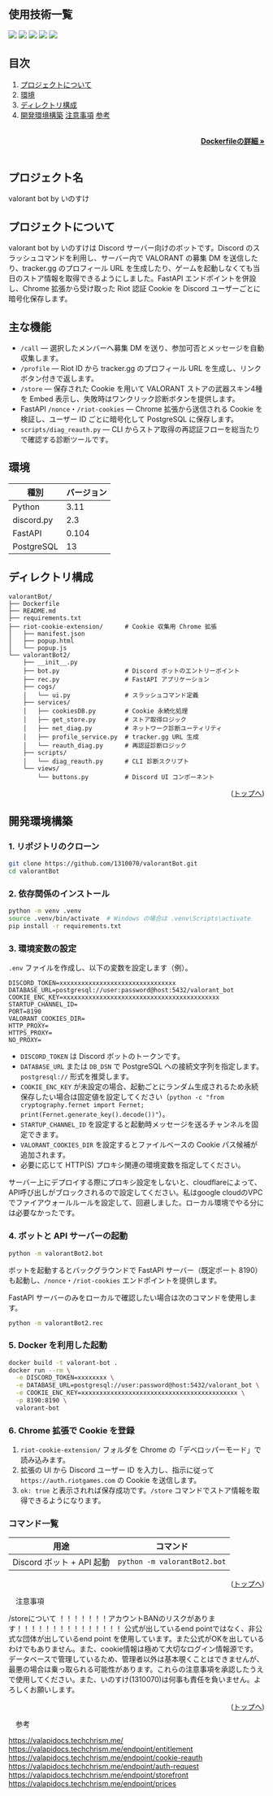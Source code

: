 <div id="top"></div>

## 使用技術一覧

<p style="display: inline">
  <img src="https://img.shields.io/badge/Python-3.11-3776AB.svg?logo=python&style=for-the-badge">
  <img src="https://img.shields.io/badge/discord.py-2.3-5865F2.svg?logo=discord&style=for-the-badge">
  <img src="https://img.shields.io/badge/FastAPI-0.104-009688.svg?logo=fastapi&style=for-the-badge">
  <img src="https://img.shields.io/badge/PostgreSQL-13-336791.svg?logo=postgresql&style=for-the-badge">
  <img src="https://img.shields.io/badge/Docker-Ready-1488C6.svg?logo=docker&style=for-the-badge">
</p>

## 目次

1. [プロジェクトについて](#プロジェクトについて)
2. [環境](#環境)
3. [ディレクトリ構成](#ディレクトリ構成)
4. [開発環境構築](#開発環境構築)
   [注意事項](#注意事項)
   [参考](#参考)

<br />
<div align="right">
    <a href="https://github.com/1310070/valorantBot/blob/main/Dockerfile"><strong>Dockerfileの詳細 »</strong></a>
</div>
<br />

## プロジェクト名

valorant bot by いのすけ

## プロジェクトについて
valorant bot by いのすけは Discord サーバー向けのボットです。Discord のスラッシュコマンドを利用し、サーバー内で VALORANT の募集 DM を送信したり、tracker.gg のプロフィール URL を生成したり、ゲームを起動しなくても当日のストア情報を取得できるようにしました。FastAPI エンドポイントを併設し、Chrome 拡張から受け取った Riot 認証 Cookie を Discord ユーザーごとに暗号化保存します。

## 主な機能
- `/call` — 選択したメンバーへ募集 DM を送り、参加可否とメッセージを自動収集します。
- `/profile` — Riot ID から tracker.gg のプロフィール URL を生成し、リンクボタン付きで返します。
- `/store` — 保存された Cookie を用いて VALORANT ストアの武器スキン4種を Embed 表示し、失敗時はワンクリック診断ボタンを提供します。
- FastAPI `/nonce`・`/riot-cookies` — Chrome 拡張から送信される Cookie を検証し、ユーザー ID ごとに暗号化して PostgreSQL に保存します。
- `scripts/diag_reauth.py` — CLI からストア取得の再認証フローを総当たりで確認する診断ツールです。

## 環境

| 種別 | バージョン |
| ---- | ---------- |
| Python | 3.11 |
| discord.py | 2.3 |
| FastAPI | 0.104 |
| PostgreSQL | 13 |

## ディレクトリ構成

```
valorantBot/
├── Dockerfile
├── README.md
├── requirements.txt
├── riot-cookie-extension/      # Cookie 収集用 Chrome 拡張
│   ├── manifest.json
│   ├── popup.html
│   └── popup.js
└── valorantBot2/
    ├── __init__.py
    ├── bot.py                  # Discord ボットのエントリーポイント
    ├── rec.py                  # FastAPI アプリケーション
    ├── cogs/
    │   └── ui.py               # スラッシュコマンド定義
    ├── services/
    │   ├── cookiesDB.py        # Cookie 永続化処理
    │   ├── get_store.py        # ストア取得ロジック
    │   ├── net_diag.py         # ネットワーク診断ユーティリティ
    │   ├── profile_service.py  # tracker.gg URL 生成
    │   └── reauth_diag.py      # 再認証診断ロジック
    ├── scripts/
    │   └── diag_reauth.py      # CLI 診断スクリプト
    └── views/
        └── buttons.py          # Discord UI コンポーネント
```

<p align="right">(<a href="#top">トップへ</a>)</p>

## 開発環境構築

### 1. リポジトリのクローン

```bash
git clone https://github.com/1310070/valorantBot.git
cd valorantBot
```

### 2. 依存関係のインストール

```bash
python -m venv .venv
source .venv/bin/activate  # Windows の場合は .venv\Scripts\activate
pip install -r requirements.txt
```

### 3. 環境変数の設定

`.env` ファイルを作成し、以下の変数を設定します（例）。

```env
DISCORD_TOKEN=xxxxxxxxxxxxxxxxxxxxxxxxxxxxxxxx
DATABASE_URL=postgresql://user:password@host:5432/valorant_bot
COOKIE_ENC_KEY=xxxxxxxxxxxxxxxxxxxxxxxxxxxxxxxxxxxxxxxxxxx
STARTUP_CHANNEL_ID=
PORT=8190
VALORANT_COOKIES_DIR=
HTTP_PROXY=
HTTPS_PROXY=
NO_PROXY=
```

- `DISCORD_TOKEN` は Discord ボットのトークンです。
- `DATABASE_URL` または `DB_DSN` で PostgreSQL への接続文字列を指定します。`postgresql://` 形式を推奨します。
- `COOKIE_ENC_KEY` が未設定の場合、起動ごとにランダム生成されるため永続保存したい場合は固定値を設定してください（`python -c "from cryptography.fernet import Fernet; print(Fernet.generate_key().decode())"`）。
- `STARTUP_CHANNEL_ID` を設定すると起動時メッセージを送るチャンネルを固定できます。
- `VALORANT_COOKIES_DIR` を設定するとファイルベースの Cookie パス候補が追加されます。
- 必要に応じて HTTP(S) プロキシ関連の環境変数を指定してください。

サーバー上にデプロイする際にプロキシ設定をしないと、cloudflareによって、API呼び出しがブロックされるので設定してください。私はgoogle cloudのVPCでファイアウォールルールを設定して、回避しました。ローカル環境でやる分には必要なかったです。

### 4. ボットと API サーバーの起動

```bash
python -m valorantBot2.bot
```

ボットを起動するとバックグラウンドで FastAPI サーバー（既定ポート 8190）も起動し、`/nonce`・`/riot-cookies` エンドポイントを提供します。

FastAPI サーバーのみをローカルで確認したい場合は次のコマンドを使用します。

```bash
python -m valorantBot2.rec
```

### 5. Docker を利用した起動

```bash
docker build -t valorant-bot .
docker run --rm \
  -e DISCORD_TOKEN=xxxxxxxx \
  -e DATABASE_URL=postgresql://user:password@host:5432/valorant_bot \
  -e COOKIE_ENC_KEY=xxxxxxxxxxxxxxxxxxxxxxxxxxxxxxxxxxxxxxxxxxx \
  -p 8190:8190 \
  valorant-bot
```

### 6. Chrome 拡張で Cookie を登録

1. `riot-cookie-extension/` フォルダを Chrome の「デベロッパーモード」で読み込みます。
2. 拡張の UI から Discord ユーザー ID を入力し、指示に従って `https://auth.riotgames.com` の Cookie を送信します。
3. `ok: true` と表示されれば保存成功です。`/store` コマンドでストア情報を取得できるようになります。

### コマンド一覧

| 用途 | コマンド |
| ---- | -------- |
| Discord ボット + API 起動 | `python -m valorantBot2.bot` |

<p align="right">(<a href="#top">トップへ</a>)</p>
　注意事項

/storeについて
！！！！！！！アカウントBANのリスクがあります！！！！！！！！！！！！！！！
公式が出しているend pointではなく、非公式な団体が出しているend point を使用しています。また公式がOKを出しているわけでもありません。また、cookie情報は極めて大切なログイン情報源です。データベースで管理しているため、管理者以外は基本覗くことはできませんが、最悪の場合は乗っ取られる可能性があります。これらの注意事項を承認したうえで使用してください。また、いのすけ(1310070)は何事も責任を負いません。よろしくお願いします。

<p align="right">(<a href="#top">トップへ</a>)</p>
　参考

https://valapidocs.techchrism.me/
https://valapidocs.techchrism.me/endpoint/entitlement
https://valapidocs.techchrism.me/endpoint/cookie-reauth
https://valapidocs.techchrism.me/endpoint/auth-request
https://valapidocs.techchrism.me/endpoint/storefront
https://valapidocs.techchrism.me/endpoint/prices


